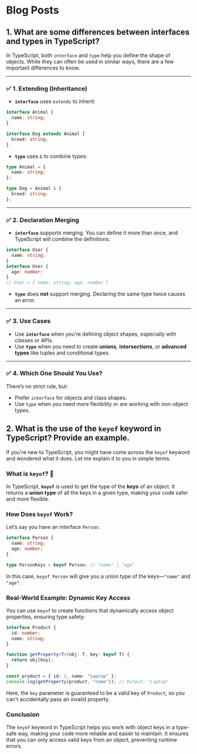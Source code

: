 # Blog Posts

<!-- Blog Posts 1 -->

## 1. What are some differences between interfaces and types in TypeScript?

In TypeScript, both `interface` and `type` help you define the shape of objects. While they can often be used in similar ways, there are a few important differences to know.

---

### ✅ 1. Extending (Inheritance)

- **`interface`** uses `extends` to inherit:

```ts
interface Animal {
  name: string;
}

interface Dog extends Animal {
  breed: string;
}
```

- **`type`** uses `&` to combine types:

```ts
type Animal = {
  name: string;
};

type Dog = Animal & {
  breed: string;
};
```

---

### ✅ 2. Declaration Merging

- **`interface`** supports merging. You can define it more than once, and TypeScript will combine the definitions:

```ts
interface User {
  name: string;
}
interface User {
  age: number;
}
// User = { name: string; age: number }
```

- **`type`** does **not** support merging. Declaring the same type twice causes an error.

---

### ✅ 3. Use Cases

- Use **`interface`** when you're defining object shapes, especially with classes or APIs.
- Use **`type`** when you need to create **unions**, **intersections**, or **advanced types** like tuples and conditional types.

---

### ✅ 4. Which One Should You Use?

There’s no strict rule, but:

- Prefer `interface` for objects and class shapes.
- Use `type` when you need more flexibility or are working with non-object types.

<!-- Blog Posts 2 -->

## 2. What is the use of the `keyof` keyword in TypeScript? Provide an example.

If you're new to TypeScript, you might have come across the `keyof` keyword and wondered what it does. Let me explain it to you in simple terms.

### What is `keyof`? 🤔

In TypeScript, **`keyof`** is used to get the type of the **keys** of an object. It returns a **union type** of all the keys in a given type, making your code safer and more flexible.

### How Does `keyof` Work?

Let’s say you have an interface `Person`:

```ts
interface Person {
  name: string;
  age: number;
}

type PersonKeys = keyof Person; // "name" | "age"
```

In this case, `keyof Person` will give you a union type of the keys—`"name"` and `"age"`.

### Real-World Example: Dynamic Key Access

You can use `keyof` to create functions that dynamically access object properties, ensuring type safety:

```ts
interface Product {
  id: number;
  name: string;
}

function getProperty<T>(obj: T, key: keyof T) {
  return obj[key];
}

const product = { id: 1, name: "Laptop" };
console.log(getProperty(product, "name")); // Output: "Laptop"
```

Here, the `key` parameter is guaranteed to be a valid key of `Product`, so you can't accidentally pass an invalid property.

### Conclusion

The `keyof` keyword in TypeScript helps you work with object keys in a type-safe way, making your code more reliable and easier to maintain. It ensures that you can only access valid keys from an object, preventing runtime errors.
